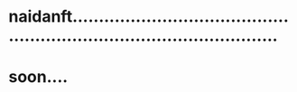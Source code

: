 # naidanft............................................................................................
# soon....
